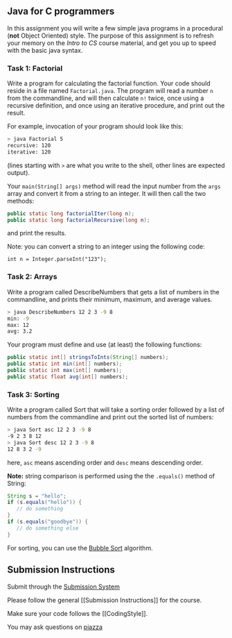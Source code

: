 ## Java for C programmers

In this assignment you will write a few simple java programs in a procedural (**not** Object Oriented) style.
The purpose of this assignment is to refresh your memory on the *Intro to CS* course material, and get you up to speed with the basic java syntax.

### Task 1: Factorial

Write a program for calculating the factorial function. Your code should reside in a file named `Factorial.java`. The program will read a number `n` from the commandline, and will then calculate `n!` twice, once using a recursive definition, and once using an iterative procedure, and print out the result.

For example, invocation of your program should look like this:
```bash
> java Factorial 5
recursive: 120
iterative: 120
```

(lines starting with `>` are what you write to the shell, other lines are expected output).

Your `main(String[] args)` method will read the input number from the `args` array and convert it from a string to an integer.  It will then call the two methods:
```java
public static long factorialIter(long n);
public static long factorialRecursive(long n);
```
and print the results.

Note: you can convert a string to an integer using the following code:
```
int n = Integer.parseInt("123");
```

### Task 2: Arrays

Write a program called DescribeNumbers that gets a list of numbers in the commandline, and prints their minimum, maximum, and average values.

```bash
> java DescribeNumbers 12 2 3 -9 8
min: -9
max: 12
avg: 3.2
```

Your program must define and use (at least) the following functions:
```java
public static int[] stringsToInts(String[] numbers);
public static int min(int[] numbers);
public static int max(int[] numbers);
public static float avg(int[] numbers);
```

### Task 3: Sorting

Write a program called Sort that will take a sorting order followed by a list of numbers from the commandline and print out the sorted list of numbers:

```bash
> java Sort asc 12 2 3 -9 8 
-9 2 3 8 12
> java Sort desc 12 2 3 -9 8 
12 8 3 2 -9
```

here, `asc` means ascending order and `desc` means descending order.

**Note:** string comparison is performed using the the `.equals()` method of String:
```java
String s = "hello";
if (s.equals("hello")) {
   // do something
} 
if (s.equals("goodbye")) {
   // do something else
}
```

For sorting, you can use the [Bubble Sort](http://en.wikipedia.org/wiki/Bubble_sort) algorithm.

## Submission Instructions

Submit through the [Submission System](http://submit.cs.biu.ac.il)

Please follow the general [[Submission Instructions]] for the course.

Make sure your code follows the [[CodingStyle]].

You may ask questions on [piazza](https://piazza.com/biu.ac.il/spring2019/oop/home)
